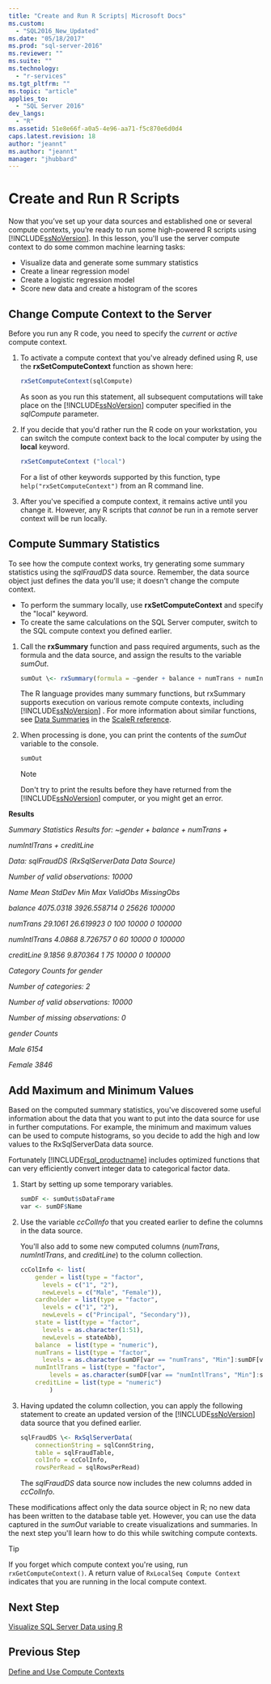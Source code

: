 ```yaml
---
title: "Create and Run R Scripts| Microsoft Docs"
ms.custom: 
  - "SQL2016_New_Updated"
ms.date: "05/18/2017"
ms.prod: "sql-server-2016"
ms.reviewer: ""
ms.suite: ""
ms.technology: 
  - "r-services"
ms.tgt_pltfrm: ""
ms.topic: "article"
applies_to: 
  - "SQL Server 2016"
dev_langs: 
  - "R"
ms.assetid: 51e8e66f-a0a5-4e96-aa71-f5c870e6d0d4
caps.latest.revision: 18
author: "jeannt"
ms.author: "jeannt"
manager: "jhubbard"
---
```

# Create and Run R Scripts

Now that you’ve set up your data sources and established one or several compute contexts, you’re ready to run some high-powered R scripts using [!INCLUDE[ssNoVersion](../../includes/ssnoversion-md.md)].  In this lesson, you'll use the server compute context to do some common machine learning tasks:

- Visualize data and generate some summary statistics
- Create a linear regression model
- Create a logistic regression model
- Score new data and create a histogram of the scores

## Change Compute Context to the Server

Before you run any R code, you need to specify the *current* or *active* compute context.

1. To activate a compute context that you've already defined using R, use the **rxSetComputeContext** function as shown here:
  
    ```R
    rxSetComputeContext(sqlCompute)
    ```
  
    As soon as you run this statement, all subsequent computations will take place on the [!INCLUDE[ssNoVersion](../../includes/ssnoversion-md.md)] computer specified in the *sqlCompute* parameter.
  
2. If you decide that you'd rather run the R code on your workstation, you can switch the compute context back to the local computer by using the  **local** keyword.
  
    ```R
    rxSetComputeContext ("local")
    ```
  
    For a list of other keywords supported by this function, type `help("rxSetComputeContext")` from an R command line.
  
3. After you've specified a compute context, it remains active until you change it. However, any R scripts that *cannot* be run in a remote server context will be run locally.

## Compute Summary Statistics

To see how the compute context works, try generating some summary statistics using the *sqlFraudDS* data source.  Remember, the data source object just defines the data you'll use; it doesn't change the compute context.

+ To perform the summary locally, use **rxSetComputeContext** and specify the "local" keyword.
+ To create the same calculations on the SQL Server computer, switch to the SQL compute context you defined earlier.

1. Call the **rxSummary** function and pass required arguments, such as the formula and the data source, and assign the results to the variable *sumOut*.
  
    ```R
    sumOut \<- rxSummary(formula = ~gender + balance + numTrans + numIntlTrans + creditLine, data = sqlFraudDS)
    ```
  
    The R language provides many summary functions, but rxSummary supports execution on various remote compute contexts, including  [!INCLUDE[ssNoVersion](../../includes/ssnoversion-md.md)] .  For more information about similar functions, see [Data Summaries](https://msdn.microsoft.com/microsoft-r/scaler-user-guide-data-summaries) in the [ScaleR reference](https://msdn.microsoft.com/microsoft-r/scaler/scaler).
  
2. When processing is done, you can print the contents of the *sumOut* variable to the console.
  
    ```R
    sumOut
    ```
  
    > [!NOTE]
    > Don't try to print the results before they have returned from the [!INCLUDE[ssNoVersion](../../includes/ssnoversion-md.md)] computer, or you might get an error.


**Results**

*Summary Statistics Results for: ~gender + balance + numTrans +*

 *numIntlTrans + creditLine*

 *Data: sqlFraudDS (RxSqlServerData Data Source)*

 *Number of valid observations: 10000*

 *Name  Mean    StdDev  Min Max ValidObs    MissingObs*

 *balance       4075.0318 3926.558714            0   25626 100000*

 *numTrans        29.1061   26.619923 0     100 10000    0           100000*

 *numIntlTrans     4.0868    8.726757 0      60 10000    0           100000*

 *creditLine       9.1856    9.870364 1      75 10000    0          100000*

 *Category Counts for gender*

 *Number of categories: 2*

 *Number of valid observations: 10000*

 *Number of missing observations: 0*

 *gender Counts*

 *Male   6154*

  *Female 3846*

## Add Maximum and Minimum Values

Based on the computed summary statistics, you've discovered some useful information about the data that you want to put into the data source for use in further computations. For example, the minimum and maximum values can be used to compute histograms, so you decide to add the high and low values to the RxSqlServerData data source.

Fortunately [!INCLUDE[rsql_productname](../../includes/rsql-productname-md.md)] includes optimized functions that can very efficiently convert integer data to categorical factor data.

1. Start by setting up some temporary variables.
  
    ```R
    sumDF <- sumOut$sDataFrame
    var <- sumDF$Name
    ```
  
2. Use the variable *ccColInfo* that you created earlier to define the columns in the data source.
  
    You'll also add to some new computed columns (*numTrans*, *numIntlTrans*, and *creditLine*) to the column collection.
  
    ```R 
    ccColInfo <- list(
        gender = list(type = "factor",
          levels = c("1", "2"), 
          newLevels = c("Male", "Female")),
        cardholder = list(type = "factor",
          levels = c("1", "2"), 
          newLevels = c("Principal", "Secondary")), 
        state = list(type = "factor", 
          levels = as.character(1:51), 
          newLevels = stateAbb), 
        balance  = list(type = "numeric"),
        numTrans = list(type = "factor", 
          levels = as.character(sumDF[var == "numTrans", "Min"]:sumDF[var == "numTrans", "Max"])),
        numIntlTrans = list(type = "factor",  
            levels = as.character(sumDF[var == "numIntlTrans", "Min"]:sumDF[var =="numIntlTrans", "Max"])),
        creditLine = list(type = "numeric")
            )
    ```
  
3. Having updated the column collection, you can apply the following statement to create an updated version of the [!INCLUDE[ssNoVersion](../../includes/ssnoversion-md.md)] data source that you defined earlier.
  
    ```R
    sqlFraudDS \<- RxSqlServerData(
        connectionString = sqlConnString,
        table = sqlFraudTable,
        colInfo = ccColInfo,
        rowsPerRead = sqlRowsPerRead)
    ```
  
    The *sqlFraudDS* data source now includes the new columns added in *ccColInfo*.
  
  These modifications affect only the data source object in R; no new data has been  written to the database table yet. However, you can use the data captured in the *sumOut* variable to create visualizations and summaries. In the next step you'll learn how to do this while switching compute contexts.

> [!TIP]
> If you forget which compute context you're using, run `rxGetComputeContext()`.  A return value of `RxLocalSeq Compute Context` indicates that you are running in the local compute context.

## Next Step

[Visualize SQL Server Data using R](../../advanced-analytics/tutorials/deepdive-visualize-sql-server-data-using-r.md)

## Previous Step

[Define and Use Compute Contexts](../../advanced-analytics/tutorials/deepdive-define-and-use-compute-contexts.md)

